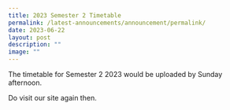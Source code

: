 ```yaml
---
title: 2023 Semester 2 Timetable
permalink: /latest-announcements/announcement/permalink/
date: 2023-06-22
layout: post
description: ""
image: ""
---
```

The timetable for Semester 2 2023 would be uploaded by Sunday afternoon. 

Do visit our site again then.